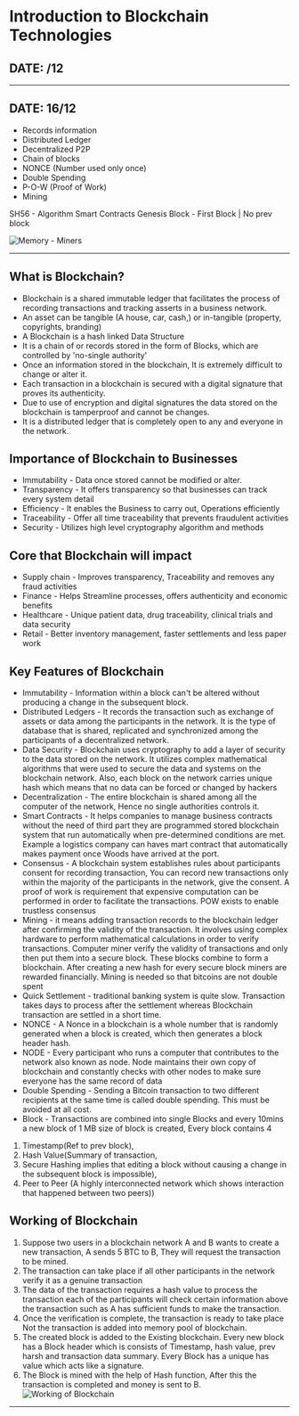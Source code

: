 # Introduction to Blockchain Technologies

## DATE: /12


----------

## DATE: 16/12
 
- Records information
- Distributed Ledger
- Decentralized P2P
- Chain of blocks
- NONCE (Number used only once)
- Double Spending
- P-O-W (Proof of Work)
- Mining

SH56 - Algorithm
Smart Contracts
Genesis Block - First Block | No prev block

![Memory - Miners](https://miro.medium.com/max/700/0*UBB7E4EX08OkZy6Z.jpg)


----------


## What is Blockchain?
- Blockchain is a shared immutable ledger that facilitates the process of recording transactions and tracking asserts in a business network.
- An asset can be tangible (A house, car, cash,) or in-tangible (property, copyrights, branding)
- A Blockchain is a hash linked Data Structure 
- It is a chain of or records stored in the form of Blocks, which are controlled by 'no-single authority'
- Once an information stored in the blockchain, It is extremely difficult to change or alter it.
- Each transaction in a blockchain is secured with a digital signature that proves its authenticity.
- Due to use of encryption and digital signatures the data stored on the blockchain is tamperproof and cannot be changes.
- It is a distributed ledger that is completely open to any and everyone in the network.

## Importance of Blockchain to Businesses
- Immutability - Data once stored cannot be modified or alter.
- Transparency - It offers transparency so that businesses can track every system detail
- Efficiency - It enables the Business to carry out, Operations efficiently
- Traceability - Offer all time traceability that prevents fraudulent activities
- Security - Utilizes high level cryptography algorithm and methods


## Core that Blockchain will impact
- Supply chain - Improves transparency, Traceability and removes any fraud activities
- Finance - Helps Streamline processes, offers authenticity and economic benefits
- Healthcare - Unique patient data, drug traceability, clinical trials and data security
- Retail - Better inventory management, faster settlements and less paper work


## Key Features of Blockchain
- Immutability - Information within a block can't be altered without producing a change in the subsequent block.
- Distributed Ledgers - It records the transaction such as exchange of assets or data among the participants in the network. It is the type of database that is shared, replicated and synchronized among the participants of a decentralized network.
- Data Security - Blockchain uses cryptography to add a layer of security to the data stored on the network.
It utilizes complex mathematical algorithms that were used to secure the data and systems on the blockchain network. Also, each block on the network carries unique hash which means that no data can be forced or changed by hackers
- Decentralization - The entire blockchain is shared among all the computer of the network, Hence no single authorities controls it.
- Smart Contracts - It helps companies to manage business contracts without the need of third part they are programmed stored blockchain system that run automatically when pre-determined conditions are met. Example a logistics company can haves mart contract that automatically makes payment once Woods have arrived at the port.
- Consensus - A blockchain system establishes rules about participants consent for recording transaction, You can record new transactions only within the majority of the participants in the network, give the consent. A proof of work is requirement that expensive computation can be performed in order to facilitate the transactions. POW exists to enable trustless consensus 
- Mining - it means adding transaction records to the blockchain ledger after confirming the validity of the transaction. It involves using complex hardware to perform mathematical calculations in order to verify transactions.
Computer miner verify the validity of transactions and only then put them into a secure block. 
These blocks combine to form a blockchain. After creating a new hash for every secure block miners are rewarded financially. Mining is needed so that bitcoins are not double spent
- Quick Settlement - traditional banking system is quite slow. Transaction takes days to process after the settlement whereas Blockchain transaction are settled in a short time.
- NONCE - A Nonce in a blockchain is a whole number that is randomly generated when a block is created, which then generates a block header hash.
- NODE - Every participant who runs a computer that contributes to the network also known as node. Node maintains their own copy of blockchain and constantly checks with other nodes to make sure everyone has the same record of data
- Double Spending - Sending a Bitcoin transaction to two different recipients at the same time is called double spending. This must be avoided at all cost.
- Block - Transactions are combined into single Blocks and every 10mins a new block of 1 MB size of block is created, Every block contains 4 
1. Timestamp(Ref to prev block), 
2. Hash Value(Summary of transaction, 
3. Secure Hashing implies that editing a block without causing a change in the subsequent block is impossible), 
4. Peer to Peer (A highly interconnected network which shows interaction that happened between two peers))

## Working of Blockchain
1. Suppose two users in a blockchain network A and B wants to create a new transaction, A sends 5 BTC to B, They will request the transaction to be mined.
2. The transaction can take place if all other participants in the network verify it as a genuine transaction
3. The data of the transaction requires a hash value to process the transaction each of the participants will check certain information above the transaction such as A has sufficient funds to make the transaction.
4. Once the verification is complete, the transaction is ready to take place Not the transaction is added into memory pool of blockchain.
5. The created block is added to the Existing blockchain. Every new block has a Block header which is consists of Timestamp, hash value, prev harsh and transaction data summary. Every Block has a unique has value which acts like a signature.
6. The Block is mined with the help of Hash function, After this the transaction is completed and money is sent to B.
![Working of Blockchain](https://i.imgur.com/ny5x6vf.jpg)
----------

